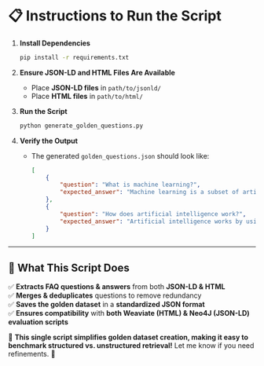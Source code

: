 # **📋 Instructions to Run the Script**
1. **Install Dependencies**
   ```sh
   pip install -r requirements.txt
   ```

2. **Ensure JSON-LD and HTML Files Are Available**
   - Place **JSON-LD files** in `path/to/jsonld/`
   - Place **HTML files** in `path/to/html/`

3. **Run the Script**
   ```sh
   python generate_golden_questions.py
   ```

4. **Verify the Output**
   - The generated `golden_questions.json` should look like:
     ```json
     [
         {
             "question": "What is machine learning?",
             "expected_answer": "Machine learning is a subset of artificial intelligence that enables computers to learn patterns from data."
         },
         {
             "question": "How does artificial intelligence work?",
             "expected_answer": "Artificial intelligence works by using algorithms to process and analyze data, often leveraging machine learning techniques."
         }
     ]
     ```

---

## **📌 What This Script Does**
✅ **Extracts FAQ questions & answers** from both **JSON-LD & HTML**  
✅ **Merges & deduplicates** questions to remove redundancy  
✅ **Saves the golden dataset** in a **standardized JSON format**  
✅ **Ensures compatibility** with **both Weaviate (HTML) & Neo4J (JSON-LD) evaluation scripts**  

🚀 **This single script simplifies golden dataset creation, making it easy to benchmark structured vs. unstructured retrieval!** Let me know if you need refinements. 🎯
